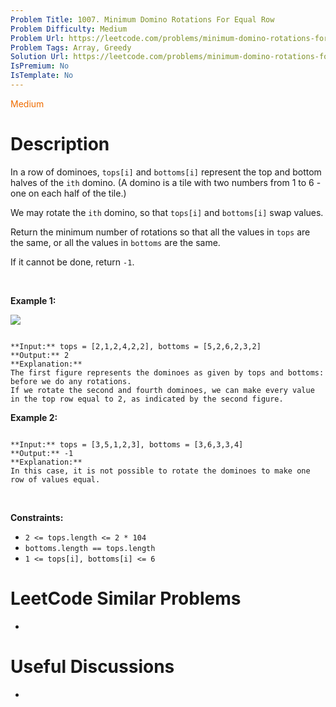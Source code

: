 ```yaml
---
Problem Title: 1007. Minimum Domino Rotations For Equal Row
Problem Difficulty: Medium
Problem Url: https://leetcode.com/problems/minimum-domino-rotations-for-equal-row/
Problem Tags: Array, Greedy
Solution Url: https://leetcode.com/problems/minimum-domino-rotations-for-equal-row/solution/
IsPremium: No
IsTemplate: No
---
```


<span style="color: rgb(239, 108, 0);">Medium</span>

# Description

In a row of dominoes, `tops[i]` and `bottoms[i]` represent the top and bottom halves of the `ith` domino. (A domino is a tile with two numbers from 1 to 6 - one on each half of the tile.)


We may rotate the `ith` domino, so that `tops[i]` and `bottoms[i]` swap values.


Return the minimum number of rotations so that all the values in `tops` are the same, or all the values in `bottoms` are the same.


If it cannot be done, return `-1`.


 


**Example 1:**


![](https://assets.leetcode.com/uploads/2021/05/14/domino.png)

```

**Input:** tops = [2,1,2,4,2,2], bottoms = [5,2,6,2,3,2]
**Output:** 2
**Explanation:** 
The first figure represents the dominoes as given by tops and bottoms: before we do any rotations.
If we rotate the second and fourth dominoes, we can make every value in the top row equal to 2, as indicated by the second figure.

```

**Example 2:**



```

**Input:** tops = [3,5,1,2,3], bottoms = [3,6,3,3,4]
**Output:** -1
**Explanation:** 
In this case, it is not possible to rotate the dominoes to make one row of values equal.

```

 


**Constraints:**


* `2 <= tops.length <= 2 * 104`
* `bottoms.length == tops.length`
* `1 <= tops[i], bottoms[i] <= 6`




# LeetCode Similar Problems

- []()

# Useful Discussions

- []()
